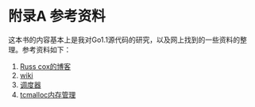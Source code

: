 # 附录A 参考资料

 这本书的内容基本上是我对Go1.1源代码的研究，以及网上找到的一些资料的整理。参考资料如下：

 1. [Russ cox的博客](http://research.swtch.com) 
 2. [wiki](http://code.google.com/p/try-catch-finally/wiki/GoInternals)
 3. [调度器](http://www.douban.com/note/251142022/)
 4. [tcmalloc内存管理](http://shiningray.cn/tcmalloc-thread-caching-malloc.html)
